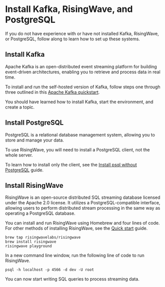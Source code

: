 # Install Kafka, RisingWave, and PostgreSQL

If you do not have experience with or have not installed Kafka, RisingWave, or PostgreSQL, follow along to learn how to set up these systems.

## Install Kafka

Apache Kafka is an open-distributed event streaming platform for building event-driven architectures, enabling you to retrieve and process data in real time. 

To install and run the self-hosted version of Kafka, follow steps one through three outlined in this [Apache Kafka quickstart](https://kafka.apache.org/quickstart).

You should have learned how to install Kafka, start the environment, and create a topic. 

## Install PostgreSQL

PostgreSQL is a relational database management system, allowing you to store and manage your data.

To use RisingWave, you will need to install a PostgreSQL client, not the whole server. 

To learn how to install only the client, see the [Install psql without PostgreSQL](https://docs.risingwave.com/docs/current/install-psql-without-postgresql/) guide.

## Install RisingWave

RisingWave is an open-source distributed SQL streaming database licensed under the Apache 2.0 license. It utilizes a PostgreSQL-compatible interface, allowing users to perform distributed stream processing in the same way as operating a PostgreSQL database.

You can install and run RisingWave using Homebrew and four lines of code. For other methods of installing RisingWave, see the [Quick start](https://docs.risingwave.com/docs/current/get-started/) guide. 

```terminal
brew tap risingwavelabs/risingwave
brew install risingwave
risingwave playground
```

In a new command line window, run the following line of code to run RisingWave.

```terminal
psql -h localhost -p 4566 -d dev -U root
```

You can now start writing SQL queries to process streaming data. 

